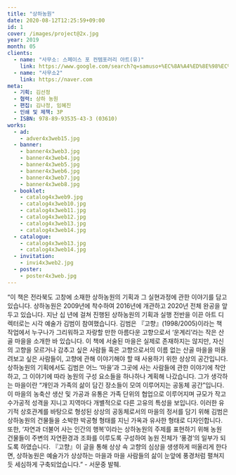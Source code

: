 ```yaml
---
title: "상하농원"
date: 2020-08-12T12:25:59+09:00
id: 1
cover: /images/project@2x.jpg
year: 2019
month: 05
clients:
  - name: "사무소: 스페이스 포 컨템포러리 아트(유)"
    link: https://www.google.com/search?q=samuso+%EC%8A%A4%ED%8E%98%EC%9D%B4%EC%8A%A4+%ED%8F%AC+%EC%BB%A8%ED%85%9C%ED%8F%AC%EB%9F%AC%EB%A6%AC+%EC%95%84%ED%8A%B8&ie=UTF-8&oe=UTF-8
  - name: "사무소2"
    link: https://naver.com
meta:
  - 기획: 김선정
  - 협력: 상하 농원
  - 편집: 김나정, 임혜진
  - 인쇄 및 제책: 3P
  - ISBN: 978-89-93535-43-3 (03610)
works:
  - ad:
    - adver4x3web15.jpg
  - banner:
    - banner4x3web3.jpg
    - banner4x3web4.jpg
    - banner4x3web5.jpg
    - banner4x3web6.jpg
    - banner4x3web7.jpg
    - banner4x3web8.jpg
  - booklet:
    - catalog4x3web9.jpg
    - catalog4x3web10.jpg
    - catalog4x3web11.jpg
    - catalog4x3web12.jpg
    - catalog4x3web13.jpg
    - catalog4x3web14.jpg
  - catalogue:
    - catalog4x3web13.jpg
    - catalog4x3web14.jpg
  - invitation:
    - invi4x3web2.jpg
  - poster:
    - poster4x3web.jpg
---
```


“이 책은 전라북도 고창에 소재한 상하농원의 기획과 그 실현과정에 관한 이야기를 담고 있습니다. 상하농원은 2009년에 착수하여 2016년에 개관하고 2020년 전체 완공을 앞두고 있습니다. 지난 십 년에 걸쳐 진행된 상하농원의 기획과 실행 전반을 이끈 아트 디렉터로는 시각 예술가 김범이 참여했습니다. 김범은 『고향』(1998/2005)이라는 책 작업에서 누구나가 그리워하고 자랑할 만한 아름다운 고향으로서 ‘운계리’라는 작은 산골 마을을 소개한 바 있습니다. 이 책에 서술된 마을은 실제로 존재하지는 않지만, 자신의 고향을 모르거나 감추고 싶은 사람들 혹은 고향으로서의 이름 없는 산골 마을을 떠올려보고 싶은 사람들이, 고향에 관해 이야기해야 할 때 사용하기 위한 상상의 공간입니다. 상하농원의 기획에서도 김범은 어느 ‘마을’과 그곳에 사는 사람들에 관한 이야기에 착안하고, 그 이야기에 따라 농원의 구성 요소들을 하나하나 계획해 나갔습니다. 그가 생각하는 마을이란 “개인과 가족의 삶이 담긴 장소들이 모여 이루어지는 공동체 공간”입니다. 이 마을의 농축산 생산 및 가공과 유통은 가족 단위의 협업으로 이루어지며 규모가 작고 수가공적 성격을 지니고 지역마다 개별적으로 다른 고유의 특성을 보입니다. 이러한 유기적 상호관계를 바탕으로 형성된 상상의 공동체로서의 마을의 정서를 담기 위해 김범은 상하농원의 건물들을 소박한 박공형 형태를 지닌 가옥과 유사한 형태로 디자인합니다. 또한, ‘자연과 더불어 사는 인간의 행복’이라는 상하농원의 주제를 표현하기 위해 농원 건물들이 주변의 자연환경과 조화를 이루도록 구성하여 농원 전체가 ‘풍경’의 일부가 되도록 하였습니다. 『고향』이 글을 통해 상상 속 고향의 심상을 생생하게 떠올리게 한다면, 상하농원은 예술가가 상상하는 마을과 마을 사람들의 삶이 눈앞에 풍경처럼 펼쳐지듯 세심하게 구축되었습니다.” - 서문중 발췌.
